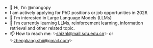 - 👋 Hi, I’m @mangopy
- I am actively applying for PhD positions or job opportunities in 2026.
- 👀 I’m interested in Large Language Models (LLMs)
- 🌱 I’m currently learning LLMs, reinforcement learning, information retrieval and other related topic.
- 📫 How to reach me: ✨shizhl@mail.sdu.edu.cn✨ or ✨zhengliang.shii@gmail.com✨


<!---
mangopy/mangopy is a ✨ special ✨ repository because its `README.md` (this file) appears on your GitHub profile.
You can click the Preview link to take a look at your changes.
--->
